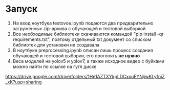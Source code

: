 # Запуск
1. На вход ноутбука testovoe.ipynb подаются два предварительно загруженных zip-архива с обучающей и тестовой выборкой
2. Все необходимые библиотеки скачиваются командой "pip install -qr requirements.txt", поэтому отдельный txt документ со списком библиотек для установки не создавала
3. В ноутбуке preprocessing.ipynb описан лишь процесс создания обучающей и тестовой выборки, его прогонять **не нужно**
4. Веса моделей на yolov5 и yolov7, а также исходное видео с буйками можно найти по ссылке на гугл диске

https://drive.google.com/drive/folders/1He1AZTXYkpLDCxxuEYNijwKLyfniZ_xK?usp=sharing